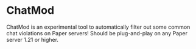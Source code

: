 # ChatMod
ChatMod is an experimental tool to automatically filter out some common chat violations on Paper servers! Should be plug-and-play on any Paper server 1.21 or higher.
